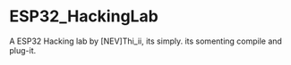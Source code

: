# ESP32_HackingLab
A ESP32 Hacking lab by [NEV]Thi_ii, its simply. its somenting compile and plug-it.
